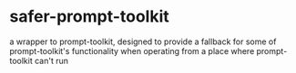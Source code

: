 # safer-prompt-toolkit
a wrapper to prompt-toolkit, designed to provide a fallback for some of prompt-toolkit's functionality when operating from a place where prompt-toolkit can't run
